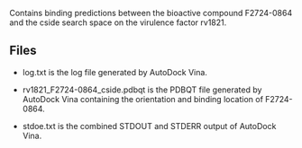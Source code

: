 Contains binding predictions between the bioactive compound F2724-0864 and the cside search space on the virulence factor rv1821.

## Files

- log.txt is the log file generated by AutoDock Vina.

- rv1821_F2724-0864_cside.pdbqt is the PDBQT file generated by AutoDock Vina containing the orientation and binding location of F2724-0864.

- stdoe.txt is the combined STDOUT and STDERR output of AutoDock Vina.

